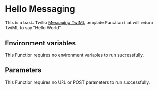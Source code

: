 # Hello Messaging

This is a basic Twilio [Messaging TwiML](https://www.twilio.com/docs/sms/twiml) template Function that will return TwiML to say "Hello World"

## Environment variables

This Function requires no environment variables to run successfully.

## Parameters

This Function requires no URL or POST parameters to run successfully.

